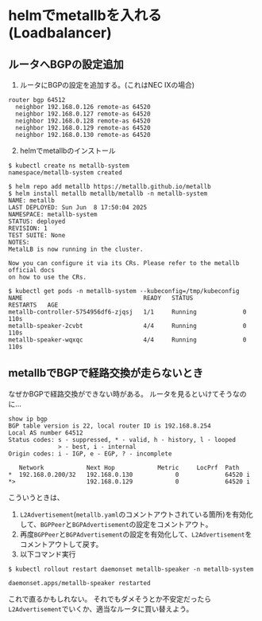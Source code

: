 # helmでmetallbを入れる(Loadbalancer)

## ルータへBGPの設定追加

1. ルータにBGPの設定を追加する。(これはNEC IXの場合)
```
router bgp 64512
  neighbor 192.168.0.126 remote-as 64520
  neighbor 192.168.0.127 remote-as 64520
  neighbor 192.168.0.128 remote-as 64520
  neighbor 192.168.0.129 remote-as 64520
  neighbor 192.168.0.130 remote-as 64520
```

2. helmでmetallbのインストール
```shell
$ kubectl create ns metallb-system
namespace/metallb-system created

$ helm repo add metallb https://metallb.github.io/metallb
$ helm install metallb metallb/metallb -n metallb-system
NAME: metallb
LAST DEPLOYED: Sun Jun  8 17:50:04 2025
NAMESPACE: metallb-system
STATUS: deployed
REVISION: 1
TEST SUITE: None
NOTES:
MetalLB is now running in the cluster.

Now you can configure it via its CRs. Please refer to the metallb official docs
on how to use the CRs.

$ kubectl get pods -n metallb-system --kubeconfig=/tmp/kubeconfig
NAME                                  READY   STATUS              RESTARTS   AGE
metallb-controller-5754956df6-zjqsj   1/1     Running             0          110s
metallb-speaker-2cvbt                 4/4     Running             0          110s
metallb-speaker-wqxqc                 4/4     Running             0          110s
```

## metallbでBGPで経路交換が走らないとき

なぜかBGPで経路交換ができない時がある。
ルータを見るといけてそうなのに…
```
show ip bgp
BGP table version is 22, local router ID is 192.168.8.254
Local AS number 64512
Status codes: s - suppressed, * - valid, h - history, l - looped
              > - best, i - internal
Origin codes: i - IGP, e - EGP, ? - incomplete

   Network            Next Hop            Metric     LocPrf  Path
*  192.168.0.200/32   192.168.0.130            0             64520 i
*>                    192.168.0.129            0             64520 i
```

こういうときは、
1. `L2Advertisement`(`metallb.yaml`のコメントアウトされている箇所)を有効化して、`BGPPeer`と`BGPAdvertisement`の設定をコメントアウト。
2. 再度`BGPPeer`と`BGPAdvertisement`の設定を有効化して、`L2Advertisement`をコメントアウトして戻す。
3. 以下コマンド実行
```
$ kubectl rollout restart daemonset metallb-speaker -n metallb-system

daemonset.apps/metallb-speaker restarted
```
これで直るかもしれない。
それでもダメそうとか不安定だったら`L2Advertisement`でいくか、適当なルータに買い替えよう。
